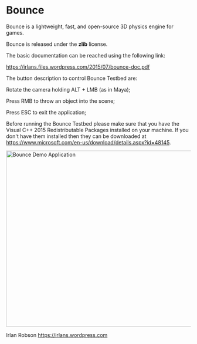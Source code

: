 # Bounce

Bounce is a lightweight, fast, and open-source 3D physics engine for games. 

Bounce is released under the <b>zlib</b> license. 

The basic documentation can be reached using the following link:

https://irlans.files.wordpress.com/2015/07/bounce-doc.pdf

The button description to control Bounce Testbed are:

Rotate the camera holding ALT + LMB (as in Maya);

Press RMB to throw an object into the scene;

Press ESC to exit the application;

Before running the Bounce Testbed please make sure that you have the Visual C++ 2015 Redistributable Packages installed on your machine. If you don't have them installed then they can be downloaded at https://www.microsoft.com/en-us/download/details.aspx?id=48145.

<img src="https://irlans.files.wordpress.com/2015/08/screenshot-of-bounce.png" alt="Bounce Demo Application" width=640 height=480 align="middle">

Irlan Robson https://irlans.wordpress.com
